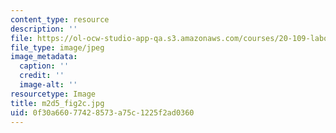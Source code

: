 ```yaml
---
content_type: resource
description: ''
file: https://ol-ocw-studio-app-qa.s3.amazonaws.com/courses/20-109-laboratory-fundamentals-in-biological-engineering-spring-2010/0f30a66077428573a75c1225f2ad0360_m2d5_fig2c.jpg
file_type: image/jpeg
image_metadata:
  caption: ''
  credit: ''
  image-alt: ''
resourcetype: Image
title: m2d5_fig2c.jpg
uid: 0f30a660-7742-8573-a75c-1225f2ad0360
---
```

